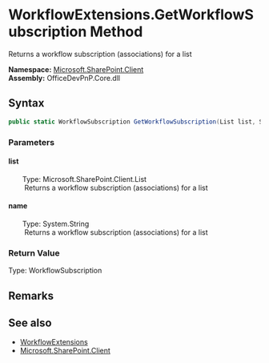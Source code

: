 # WorkflowExtensions.GetWorkflowSubscription Method  
 Returns a workflow subscription (associations) for a list   

**Namespace:** [Microsoft.SharePoint.Client](Microsoft.SharePoint.Client.md)  
**Assembly:** OfficeDevPnP.Core.dll  
## Syntax
```C#
public static WorkflowSubscription GetWorkflowSubscription(List list, String name)
```
### Parameters
#### list  
&emsp;&emsp;Type: Microsoft.SharePoint.Client.List  
&emsp;&emsp; Returns a workflow subscription (associations) for a list   

  

#### name  
&emsp;&emsp;Type: System.String  
&emsp;&emsp; Returns a workflow subscription (associations) for a list   

  

### Return Value
Type: WorkflowSubscription  
  


## Remarks
  
## See also
- [WorkflowExtensions](Microsoft.SharePoint.Client.WorkflowExtensions.md) 
- [Microsoft.SharePoint.Client](Microsoft.SharePoint.Client.md) 
